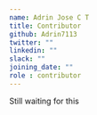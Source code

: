 ```yaml
---
name: Adrin Jose C T
title: Contributor
github: Adrin7113
twitter: ""
linkedin: ""
slack: ""
joining_date: ""
role : contributor
---
```


Still waiting for this
